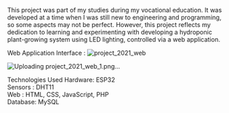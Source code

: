 This project was part of my studies during my vocational education. It was developed at a time when I was still new to engineering and programming, so some aspects may not be perfect. However, this project reflects my dedication to learning and experimenting with developing a hydroponic plant-growing system using LED lighting, controlled via a web application.

Web Application Interface :
![project_2021_web](https://github.com/user-attachments/assets/05d4384c-3d68-4114-8841-47fc6c7d5b87)

![Uploading project_2021_web_1.png…]()

Technologies Used
Hardware: ESP32 <br>
Sensors : DHT11 <br>
Web : HTML, CSS, JavaScript, PHP <br>
Database: MySQL <br>
